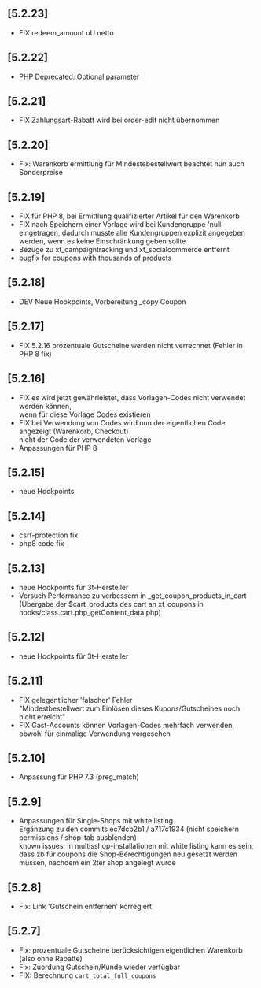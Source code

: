 ## [5.2.23]
- FIX redeem_amount uU netto

## [5.2.22]
- PHP Deprecated: Optional parameter

## [5.2.21]
- FIX Zahlungsart-Rabatt wird bei order-edit nicht übernommen

## [5.2.20]
- Fix: Warenkorb ermittlung für Mindestebestellwert beachtet nun auch Sonderpreise

## [5.2.19]
- FIX für PHP 8, bei Ermittlung qualifizierter Artikel für den Warenkorb
- FIX nach Speichern einer Vorlage wird bei Kundengruppe 'null' eingetragen,
  dadurch musste alle Kundengruppen explizit angegeben werden, wenn es keine Einschränkung geben sollte
- Bezüge zu xt_campaigntracking und xt_socialcommerce entfernt
- bugfix for coupons with thousands of products

## [5.2.18]
- DEV Neue Hookpoints, Vorbereitung _copy Coupon 

## [5.2.17]
- FIX 5.2.16 prozentuale Gutscheine werden nicht verrechnet (Fehler in PHP 8 fix)

## [5.2.16]
- FIX es wird jetzt gewährleistet, dass Vorlagen-Codes nicht verwendet werden können,  
  wenn für diese Vorlage Codes existieren
- FIX bei Verwendung von Codes wird nun der eigentlichen Code angezeigt (Warenkorb, Checkout)  
  nicht der Code der verwendeten Vorlage
- Anpassungen für PHP 8

## [5.2.15]
- neue Hookpoints

## [5.2.14]
- csrf-protection fix
- php8 code fix

## [5.2.13]
- neue Hookpoints für 3t-Hersteller
- Versuch Performance zu verbessern in _get_coupon_products_in_cart  
  (Übergabe der $cart_products des cart an xt_coupons in hooks/class.cart.php_getContent_data.php)

## [5.2.12]
- neue Hookpoints für 3t-Hersteller

## [5.2.11]
- FIX gelegentlicher 'falscher' Fehler \
  "Mindestbestellwert zum Einlösen dieses Kupons/Gutscheines noch nicht erreicht"
- FIX Gast-Accounts können Vorlagen-Codes mehrfach verwenden, obwohl für einmalige Verwendung vorgesehen

## [5.2.10]
- Anpassung für PHP 7.3 (preg_match)

## [5.2.9]
- Anpassungen für Single-Shops mit white listing\
  Ergänzung zu den commits ec7dcb2b1 / a717c1934  (nicht speichern permissions / shop-tab ausblenden)\
  known issues: in multisshop-installationen mit white listing kann es sein,\
  dass zb für coupons die Shop-Berechtigungen neu gesetzt werden müssen, nachdem ein 2ter shop angelegt wurde

## [5.2.8]
- Fix: Link 'Gutschein entfernen' korregiert

## [5.2.7]
- Fix: prozentuale Gutscheine berücksichtigen eigentlichen Warenkorb (also ohne Rabatte)
- Fix: Zuordung Gutschein/Kunde wieder verfügbar
- FIX: Berechnung ```cart_total_full_coupons```